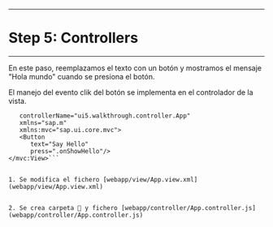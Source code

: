 ********************
# Step 5: Controllers
********************

En este paso, reemplazamos el texto con un botón y mostramos el mensaje "Hola mundo" cuando se presiona el botón.


El manejo del evento clik del botón se implementa en el controlador de la vista.

```<mvc:View
   controllerName="ui5.walkthrough.controller.App"
   xmlns="sap.m"
   xmlns:mvc="sap.ui.core.mvc">
   <Button
      text="Say Hello"
      press=".onShowHello"/>
</mvc:View>```


1. Se modifica el fichero [webapp/view/App.view.xml](webapp/view/App.view.xml)


2. Se crea carpeta 📂 y fichero [webapp/controller/App.controller.js](webapp/controller/App.controller.js)